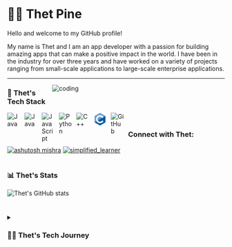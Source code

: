 # 🏄‍♂️ Thet Pine       

Hello and welcome to my GitHub profile! 

My name is Thet and I am an app developer with a passion for building amazing apps that can make a positive impact in the world. I have been in the industry for over three years and have worked on a variety of projects ranging from small-scale applications to large-scale enterprise applications.

---

<img align="right" alt="coding" width="400" src="https://user-images.githubusercontent.com/55389276/140866485-8fb1c876-9a8f-4d6a-98dc-08c4981eaf70.gif">

### 🧰 Thet's Tech Stack

<img align="left" alt="Java" width="30px" style="padding-right:10px;" src="https://cdn.jsdelivr.net/gh/devicons/devicon/icons/java/java-original.svg"/>
<img align="left" alt="Java" width="30px" style="padding-right:10px;" src="https://cdn.jsdelivr.net/gh/devicons/devicon/icons/flutter/flutter-original.svg"/>
<img align="left" alt="JavaScript" width="30px" style="padding-right:10px;" src="https://cdn.jsdelivr.net/gh/devicons/devicon/icons/swift/swift-plain.svg" />
<img align="left" alt="Python" width="30px" style="padding-right:10px;" src="https://cdn.jsdelivr.net/gh/devicons/devicon/icons/python/python-plain.svg" />
<img align="left" alt="C++" width="30px" style="padding-right:10px;" src="https://cdn.jsdelivr.net/gh/devicons/devicon/icons/cplusplus/cplusplus-line.svg" />
<img align="left" alt="C" width="30px" style="padding-right:10px;" src="https://raw.githubusercontent.com/devicons/devicon/master/icons/c/c-original.svg" />
<img align="left" alt="GitHub" width="30px" style="padding-right:10px;" src="https://cdn.jsdelivr.net/gh/devicons/devicon/icons/github/github-original.svg" />
<br />

<h3 align="left">Connect with Thet:</h3>
<p align="left">
<a href="https://linkedin.com/in/thetpine" target="blank"><img align="center" src="https://raw.githubusercontent.com/rahuldkjain/github-profile-readme-generator/master/src/images/icons/Social/linked-in-alt.svg" alt="ashutosh mishra" height="30" width="40" /></a>
<a href="https://instagram.com/thetpine_" target="blank"><img align="center" src="https://raw.githubusercontent.com/rahuldkjain/github-profile-readme-generator/master/src/images/icons/Social/instagram.svg" alt="simplified_learner" height="30" width="40" /></a>
</p>

#

### 📊 Thet's Stats

![Thet's GitHub stats](https://github-readme-stats.vercel.app/api?username=Thet9354&show_icons=true&theme=gruvbox)


<!-- ![GitHub Streak](https://streak-stats.demolab.com?user=ForrestKnight&theme=gruvbox&border_radius=4.5) -->

#

<details>
 <summary><h3>👨‍💻 Thet's Tech Journey</h3></summary>

My journey as a coder began when I was first introduced to programming through C++ during my undergraduate studies. I was fascinated by how a few lines of code could create a functioning program. This sparked my interest in programming and I knew that I wanted to pursue a career in this field.

After my undergraduate studies, I started exploring different programming niches and soon picked Android app development as my primary focus. I was intrigued by the vast opportunities in this field and the potential to make a positive impact through building innovative apps that could solve real-world problems.

I started by learning the basics of Android app development and soon began working on small-scale projects. As I gained more experience, I began taking on more challenging projects and expanding my skillset. Over the course of three years, I honed my skills and became proficient in developing high-quality, user-friendly, and functional Android applications.

As I continued to develop my Android app development skills, I also started exploring other programming languages and niches. I soon picked up iOS development and expanded my skillset to include other languages such as Java, Swift, HTML, CSS, JS, C, and Python. This helped me to become a well-rounded developer, capable of tackling a variety of projects and challenges.

Today, I am working as an Android app developer, building innovative and impactful apps that make a difference in people's lives. My journey as a coder has been an exciting and rewarding one, and I am constantly learning and growing as a developer.


